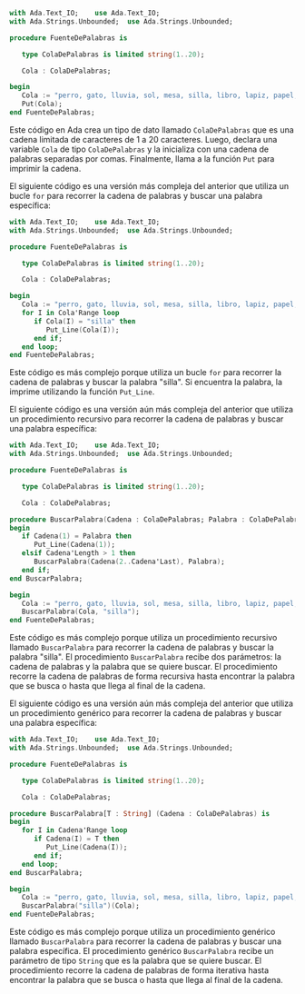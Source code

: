 ```ada
with Ada.Text_IO;    use Ada.Text_IO;
with Ada.Strings.Unbounded;  use Ada.Strings.Unbounded;

procedure FuenteDePalabras is

   type ColaDePalabras is limited string(1..20);

   Cola : ColaDePalabras;

begin
   Cola := "perro, gato, lluvia, sol, mesa, silla, libro, lapiz, papel, tijera";
   Put(Cola);
end FuenteDePalabras;
```

Este código en Ada crea un tipo de dato llamado `ColaDePalabras` que es una cadena limitada de caracteres de 1 a 20 caracteres. Luego, declara una variable `Cola` de tipo `ColaDePalabras` y la inicializa con una cadena de palabras separadas por comas. Finalmente, llama a la función `Put` para imprimir la cadena.

El siguiente código es una versión más compleja del anterior que utiliza un bucle `for` para recorrer la cadena de palabras y buscar una palabra específica:

```ada
with Ada.Text_IO;    use Ada.Text_IO;
with Ada.Strings.Unbounded;  use Ada.Strings.Unbounded;

procedure FuenteDePalabras is

   type ColaDePalabras is limited string(1..20);

   Cola : ColaDePalabras;

begin
   Cola := "perro, gato, lluvia, sol, mesa, silla, libro, lapiz, papel, tijera";
   for I in Cola'Range loop
      if Cola(I) = "silla" then
         Put_Line(Cola(I));
      end if;
   end loop;
end FuenteDePalabras;
```

Este código es más complejo porque utiliza un bucle `for` para recorrer la cadena de palabras y buscar la palabra "silla". Si encuentra la palabra, la imprime utilizando la función `Put_Line`.

El siguiente código es una versión aún más compleja del anterior que utiliza un procedimiento recursivo para recorrer la cadena de palabras y buscar una palabra específica:

```ada
with Ada.Text_IO;    use Ada.Text_IO;
with Ada.Strings.Unbounded;  use Ada.Strings.Unbounded;

procedure FuenteDePalabras is

   type ColaDePalabras is limited string(1..20);

   Cola : ColaDePalabras;

procedure BuscarPalabra(Cadena : ColaDePalabras; Palabra : ColaDePalabras) is
begin
   if Cadena(1) = Palabra then
      Put_Line(Cadena(1));
   elsif Cadena'Length > 1 then
      BuscarPalabra(Cadena(2..Cadena'Last), Palabra);
   end if;
end BuscarPalabra;

begin
   Cola := "perro, gato, lluvia, sol, mesa, silla, libro, lapiz, papel, tijera";
   BuscarPalabra(Cola, "silla");
end FuenteDePalabras;
```

Este código es más complejo porque utiliza un procedimiento recursivo llamado `BuscarPalabra` para recorrer la cadena de palabras y buscar la palabra "silla". El procedimiento `BuscarPalabra` recibe dos parámetros: la cadena de palabras y la palabra que se quiere buscar. El procedimiento recorre la cadena de palabras de forma recursiva hasta encontrar la palabra que se busca o hasta que llega al final de la cadena.

El siguiente código es una versión aún más compleja del anterior que utiliza un procedimiento genérico para recorrer la cadena de palabras y buscar una palabra específica:

```ada
with Ada.Text_IO;    use Ada.Text_IO;
with Ada.Strings.Unbounded;  use Ada.Strings.Unbounded;

procedure FuenteDePalabras is

   type ColaDePalabras is limited string(1..20);

   Cola : ColaDePalabras;

procedure BuscarPalabra[T : String] (Cadena : ColaDePalabras) is
begin
   for I in Cadena'Range loop
      if Cadena(I) = T then
         Put_Line(Cadena(I));
      end if;
   end loop;
end BuscarPalabra;

begin
   Cola := "perro, gato, lluvia, sol, mesa, silla, libro, lapiz, papel, tijera";
   BuscarPalabra("silla")(Cola);
end FuenteDePalabras;
```

Este código es más complejo porque utiliza un procedimiento genérico llamado `BuscarPalabra` para recorrer la cadena de palabras y buscar una palabra específica. El procedimiento genérico `BuscarPalabra` recibe un parámetro de tipo `String` que es la palabra que se quiere buscar. El procedimiento recorre la cadena de palabras de forma iterativa hasta encontrar la palabra que se busca o hasta que llega al final de la cadena.